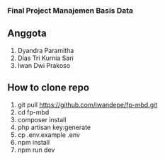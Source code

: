 ### Final Project Manajemen Basis Data

## Anggota
1. Dyandra Paramitha
2. Dias Tri Kurnia Sari
3. Iwan Dwi Prakoso

## How to clone repo
1. git pull https://github.com/iwandepe/fp-mbd.git
2. cd fp-mbd
3. composer install
4. php artisan key:generate
5. cp .env.example .env
6. npm install
7. npm run dev
